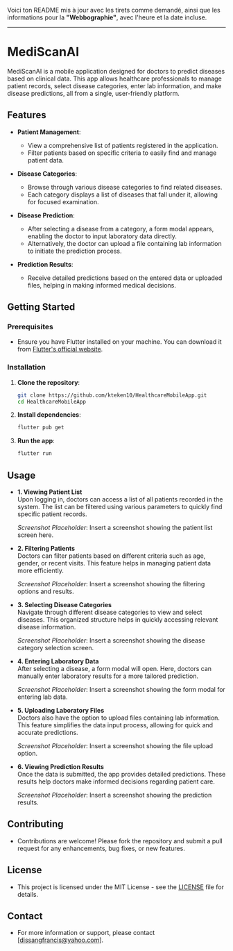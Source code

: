 Voici ton README mis à jour avec les tirets comme demandé, ainsi que les informations pour la **"Webbographie"**, avec l'heure et la date incluse.

---

# MediScanAI

MediScanAI is a mobile application designed for doctors to predict diseases based on clinical data. This app allows healthcare professionals to manage patient records, select disease categories, enter lab information, and make disease predictions, all from a single, user-friendly platform.

## Features

- **Patient Management**:  
   - View a comprehensive list of patients registered in the application.  
   - Filter patients based on specific criteria to easily find and manage patient data.

- **Disease Categories**:  
   - Browse through various disease categories to find related diseases.  
   - Each category displays a list of diseases that fall under it, allowing for focused examination.

- **Disease Prediction**:  
   - After selecting a disease from a category, a form modal appears, enabling the doctor to input laboratory data directly.  
   - Alternatively, the doctor can upload a file containing lab information to initiate the prediction process.

- **Prediction Results**:  
   - Receive detailed predictions based on the entered data or uploaded files, helping in making informed medical decisions.

## Getting Started

### Prerequisites

- Ensure you have Flutter installed on your machine. You can download it from [Flutter's official website](https://flutter.dev/docs/get-started/install).

### Installation

1. **Clone the repository**:
   ```bash
   git clone https://github.com/kteken10/HealthcareMobileApp.git
   cd HealthcareMobileApp
   ```

2. **Install dependencies**:
   ```bash
   flutter pub get
   ```

3. **Run the app**:
   ```bash
   flutter run
   ```

## Usage

- **1. Viewing Patient List**  
  Upon logging in, doctors can access a list of all patients recorded in the system. The list can be filtered using various parameters to quickly find specific patient records.

  *Screenshot Placeholder*: Insert a screenshot showing the patient list screen here.

- **2. Filtering Patients**  
  Doctors can filter patients based on different criteria such as age, gender, or recent visits. This feature helps in managing patient data more efficiently.

  *Screenshot Placeholder*: Insert a screenshot showing the filtering options and results.

- **3. Selecting Disease Categories**  
  Navigate through different disease categories to view and select diseases. This organized structure helps in quickly accessing relevant disease information.

  *Screenshot Placeholder*: Insert a screenshot showing the disease category selection screen.

- **4. Entering Laboratory Data**  
  After selecting a disease, a form modal will open. Here, doctors can manually enter laboratory results for a more tailored prediction.

  *Screenshot Placeholder*: Insert a screenshot showing the form modal for entering lab data.

- **5. Uploading Laboratory Files**  
  Doctors also have the option to upload files containing lab information. This feature simplifies the data input process, allowing for quick and accurate predictions.

  *Screenshot Placeholder*: Insert a screenshot showing the file upload option.

- **6. Viewing Prediction Results**  
  Once the data is submitted, the app provides detailed predictions. These results help doctors make informed decisions regarding patient care.

  *Screenshot Placeholder*: Insert a screenshot showing the prediction results.

## Contributing

- Contributions are welcome! Please fork the repository and submit a pull request for any enhancements, bug fixes, or new features.

## License

- This project is licensed under the MIT License - see the [LICENSE](LICENSE) file for details.

## Contact

- For more information or support, please contact [dissangfrancis@yahoo.com].

